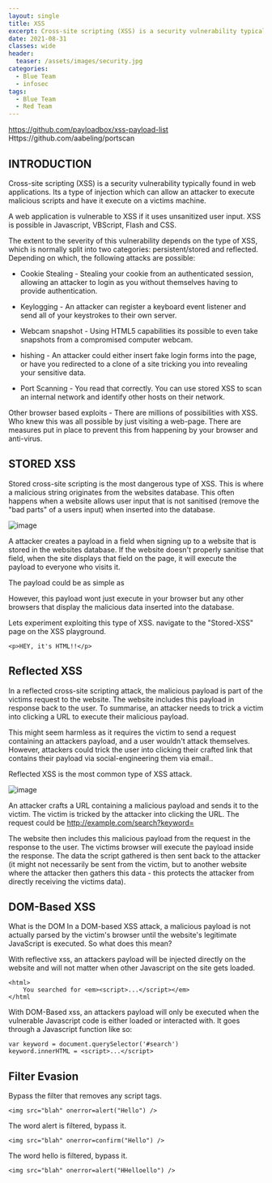 ```yaml
---
layout: single
title: XSS
excerpt: Cross-site scripting (XSS) is a security vulnerability typically found in web applications. Its a type of injection which can allow an attacker to execute malicious scripts and have it execute on a victims machine.
date: 2021-08-31
classes: wide
header:
  teaser: /assets/images/security.jpg
categories:
  - Blue Team
  - infosec
tags:
  - Blue Team
  - Red Team
---
```

https://github.com/payloadbox/xss-payload-list
Https://github.com/aabeling/portscan


## INTRODUCTION

Cross-site scripting (XSS) is a security vulnerability typically found in web applications. Its a type of injection which can allow an attacker to execute malicious scripts and have it execute on a victims machine.

A web application is vulnerable to XSS if it uses unsanitized user input. XSS is possible in Javascript, VBScript, Flash and CSS.

The extent to the severity of this vulnerability depends on the type of XSS, which is normally split into two categories: persistent/stored and reflected. Depending on which, the following attacks are possible:

- Cookie Stealing - Stealing your cookie from an authenticated session, allowing an attacker to login as you without themselves having to provide authentication.

- Keylogging - An attacker can register a keyboard event listener and send all of your keystrokes to their own server.

- Webcam snapshot - Using HTML5 capabilities its possible to even take snapshots from a compromised computer webcam.

- hishing - An attacker could either insert fake login forms into the page, or have you redirected to a clone of a site tricking you into revealing your sensitive data.

-  Port Scanning - You read that correctly. You can use stored XSS to scan an internal network and identify other hosts on their network.

Other browser based exploits - There are millions of possibilities with XSS.
Who knew this was all possible by just visiting a web-page. There are measures put in place to prevent this from happening by your browser and anti-virus.


## STORED XSS

Stored cross-site scripting is the most dangerous type of XSS. This is where a malicious string originates from the websites database. This often happens when a website allows user input that is not sanitised (remove the "bad parts" of a users input) when inserted into the database.

![image](https://user-images.githubusercontent.com/89842187/132760066-6b5fa02e-7c2f-4bfb-8e1d-7037535eb7a2.png)


A attacker creates a payload in a field when signing up to a website that is stored in the websites database. If the website doesn't properly sanitise that field, when the site displays that field on the page, it will execute the payload to everyone who visits it.

The payload could be as simple as <script>alert(1)</script>

However, this payload wont just execute in your browser but any other browsers that display the malicious data inserted into the database.

Lets experiment exploiting this type of XSS. navigate to the "Stored-XSS" page on the XSS playground.

```
<p>HEY, it's HTML!!</p>
```

##  Reflected XSS

In a reflected cross-site scripting attack, the malicious payload is part of the victims request to the website. The website includes this payload in response back to the user. To summarise, an attacker needs to trick a victim into clicking a URL to execute their malicious payload.

This might seem harmless as it requires the victim to send a request containing an attackers payload, and a user wouldn't attack themselves. However, attackers could trick the user into clicking their crafted link that contains their payload via social-engineering them via email..

Reflected XSS is the most common type of XSS attack.

![image](https://user-images.githubusercontent.com/89842187/132769201-9223a75b-b2de-4a4e-bf01-95f455c94d23.png)


An attacker crafts a URL containing a malicious payload and sends it to the victim. The victim is tricked by the attacker into clicking the URL. The request could be http://example.com/search?keyword=<script>...</script> 

The website then includes this malicious payload from the request in the response to the user. The victims browser will execute the payload inside the response. The data the script gathered is then sent back to the attacker (it might not necessarily be sent from the victim, but to another website where the attacker then gathers this data - this protects the attacker from directly receiving the victims data).


## DOM-Based XSS

What is the DOM
In a DOM-based XSS attack, a malicious payload is not actually parsed by the victim's browser until the website's legitimate JavaScript is executed. So what does this mean?

With reflective xss, an attackers payload will be injected directly on the website and will not matter when other Javascript on the site gets loaded.
```
<html>
    You searched for <em><script>...</script></em>
</html 
```
With DOM-Based xss, an attackers payload will only be executed when the vulnerable Javascript code is either loaded or interacted with. It goes through a Javascript function like so:
```
var keyword = document.querySelector('#search')
keyword.innerHTML = <script>...</script>
```
## Filter Evasion

Bypass the filter that removes any script tags.

```
<img src="blah" onerror=alert("Hello") />
```
The word alert is filtered, bypass it.

```
<img src="blah" onerror=confirm("Hello") />
```
The word hello is filtered, bypass it.
```
<img src="blah" onerror=alert("HHelloello") />

```
